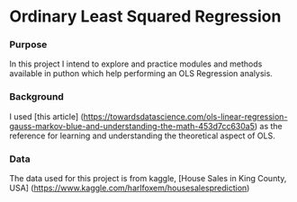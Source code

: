 # Ordinary Least Squared Regression

### Purpose
In this project I intend to explore and practice modules and methods available in puthon which help performing an OLS Regression analysis.

### Background
I used [this article] (https://towardsdatascience.com/ols-linear-regression-gauss-markov-blue-and-understanding-the-math-453d7cc630a5) as the reference for learning and understanding the theoretical aspect of OLS.

### Data
The data used for this project is from kaggle, [House Sales in King County, USA] (https://www.kaggle.com/harlfoxem/housesalesprediction)
